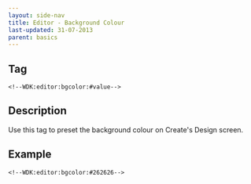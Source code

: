 ```yaml
---
layout: side-nav
title: Editor - Background Colour
last-updated: 31-07-2013
parent: basics
---
```


## Tag

`<!--WDK:editor:bgcolor:#value-->`

## Description

Use this tag to preset the background colour on Create's Design screen.

## Example

~~~
<!--WDK:editor:bgcolor:#262626-->
~~~